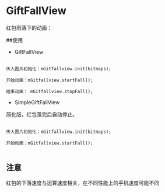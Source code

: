 # GiftFallView

红包雨落下的动画；

##使用


* GiftFallView


```

传入图片初始化：mGitfallview.init(bitmaps);

开始动画：mGitfallview.startFall();

结束动画： mGitfallview.stopFall();

```

* SimpleGiftFallView

简化版，红包落完后自动停止。

```

传入图片初始化：mGitfallview.init(bitmaps);

开始动画：mGitfallview.startFall();


```

## 注意


红包的下落速度与运算速度相关，在不同性能上的手机速度可能不同

